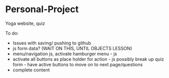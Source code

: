 # Personal-Project

Yoga website, quiz

To do:

- Issues with saving/ pushing to github
- js form data? (WAIT ON THIS, UNTIL OBJECTS LESSON)
- menu/navigation js, activate hamburger menu - js
- activate all buttons as place holder for action - js
  possibly break up quiz form - have active buttons to move on to next page/questions
- complete content
